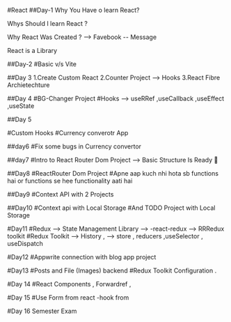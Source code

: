 #React
##Day-1
Why You Have o learn React?

Whys Should I learn React ?

Why React Was Created ? 
--> Favebook -- Message

React is a Library


##Day-2
#Basic v/s Vite


##Day 3
1.Create Custom React
2.Counter Project --> Hooks
3.React Fibre Archietechture


##Day 4
#BG-Changer Project
#Hooks --> useRRef ,useCallback ,useEffect  ,useState


##Day 5

#Custom Hooks
#Currency converotr App 


##day6
#Fix some bugs in Currency convertor

##day7
#Intro to React Router Dom Project --> Basic Structure Is Ready 🙏

##Day8
#ReactRouter Dom Project 
#Apne aap kuch nhi hota sb functions hai or functions se hee functionality aati hai


##Day9
#Context API with 2 Projects 

##Day10
#Context api with Local Storage
#And TODO Project with Local Storage

#Day11
#Redux --> State Management Library --> -react-redux --> RRRedux toolkit
#Redux Toolkit  --> History , 
--> store , reducers ,useSelector , useDispatch


#Day12
#Appwrite connection with blog app project


#Day13
#Posts and File (Images) backend
#Redux Toolkit Configuration
.



#Day 14 
#React Components , Forwardref ,


#Day 15
#Use Form from react -hook from

#Day 16
Semester  Exam
